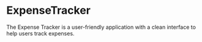 # ExpenseTracker
The Expense Tracker is a user-friendly application with a clean interface to help users track expenses.

